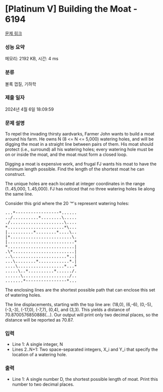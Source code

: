 # [Platinum V] Building the Moat - 6194 

[문제 링크](https://www.acmicpc.net/problem/6194) 

### 성능 요약

메모리: 2192 KB, 시간: 4 ms

### 분류

볼록 껍질, 기하학

### 제출 일자

2024년 4월 6일 18:09:59

### 문제 설명

<p>To repel the invading thirsty aardvarks, Farmer John wants to build a moat around his farm.  He owns N (8 <= N <= 5,000) watering holes, and will be digging the moat in a straight line between pairs of them.  His moat should protect (i.e., surround) all his watering holes; every watering hole must be on or inside the moat, and the moat must form a closed loop.</p>

<p>Digging a moat is expensive work, and frugal FJ wants his moat to have the minimum length possible.  Find the length of the shortest moat he can construct.</p>

<p>The unique holes are each located at integer coordinates in the range (1..45,000, 1..45,000). FJ has noticed that no three watering holes lie along the same line.</p>

<p>Consider this grid where the 20 '*'s represent watering holes:</p>

<pre>...*-----------------*......
../..........*........\.....
./.....................\....
*......................*\...
|..........*........*....\..
|*........................\.
|..........................*
*..........................|
.\*........................|
..\.....................*..|
...\........*............*.|
....\..................*...*
.....\..*..........*....../.
......\................../..
.......*----------------*...</pre>

<p>The enclosing lines are the shortest possible path that can enclose this set of watering holes.</p>

<p>The line displacements, starting with the top line are: (18,0), (6,-6), (0,-5), (-3,-3), (-17,0), (-7,7), (0,4), and (3,3).  This yields a distance of 70.8700576850888(...). Our output will print only two decimal places, so the distance will be reported as 70.87.</p>

### 입력 

 <ul>
	<li>Line 1: A single integer, N</li>
	<li>Lines 2..N+1: Two space-separated integers, X_i and Y_i that specify the location of a watering hole.</li>
</ul>

<p> </p>

### 출력 

 <ul>
	<li>Line 1: A single number D, the shortest possible length of moat. Print this number to two decimal places.</li>
</ul>

